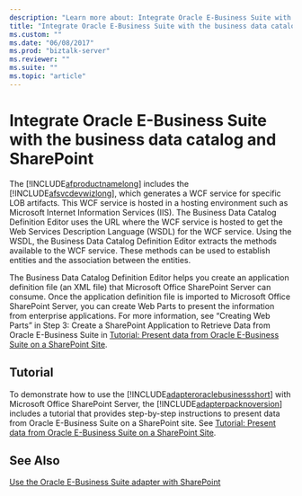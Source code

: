 ```yaml
---
description: "Learn more about: Integrate Oracle E-Business Suite with the business data catalog and SharePoint"
title: "Integrate Oracle E-Business Suite with the business data catalog and SharePoint"
ms.custom: ""
ms.date: "06/08/2017"
ms.prod: "biztalk-server"
ms.reviewer: ""
ms.suite: ""
ms.topic: "article"
---
```

# Integrate Oracle E-Business Suite with the business data catalog and SharePoint
The [!INCLUDE[afproductnamelong](../../includes/afproductnamelong-md.md)] includes the [!INCLUDE[afsvcdevwizlong](../../includes/afsvcdevwizlong-md.md)], which generates a WCF service for specific LOB artifacts. This WCF service is hosted in a hosting environment such as Microsoft Internet Information Services (IIS). The Business Data Catalog Definition Editor uses the URL where the WCF service is hosted to get the Web Services Description Language (WSDL) for the WCF service. Using the WSDL, the Business Data Catalog Definition Editor extracts the methods available to the WCF service. These methods can be used to establish entities and the association between the entities.  
  
 The Business Data Catalog Definition Editor helps you create an application definition file (an XML file) that Microsoft Office SharePoint Server can consume. Once the application definition file is imported to Microsoft Office SharePoint Server, you can create Web Parts to present the information from enterprise applications. For more information, see “Creating Web Parts” in Step 3: Create a SharePoint Application to Retrieve Data from Oracle E-Business Suite in [Tutorial: Present data from Oracle E-Business Suite on a SharePoint Site](tutorial-present-data-from-oracle-e-business-suite-on-a-sharepoint-site.md).  
  
## Tutorial  
 To demonstrate how to use the [!INCLUDE[adapteroraclebusinessshort](../../includes/adapteroraclebusinessshort-md.md)] with Microsoft Office SharePoint Server, the [!INCLUDE[adapterpacknoversion](../../includes/adapterpacknoversion-md.md)] includes a tutorial that provides step-by-step instructions to present data from Oracle E-Business Suite on a SharePoint site. See [Tutorial: Present data from Oracle E-Business Suite on a SharePoint Site](tutorial-present-data-from-oracle-e-business-suite-on-a-sharepoint-site.md).  
  
## See Also  
[Use the Oracle E-Business Suite adapter with SharePoint](../../adapters-and-accelerators/adapter-oracle-ebs/use-the-oracle-e-business-suite-adapter-with-sharepoint.md)
